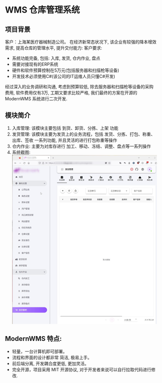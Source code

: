 # WMS 仓库管理系统


## 项目背景
客户：上海某医疗器械制造公司。
在经济新常态状况下, 该企业有较强的降本增效需求, 提高仓库的管理水平, 提升交付能力:
客户要求: 
- 系统功能完备, 包括: 入库, 发货, 仓内作业, 盘点
- 需要对接现有的ERP系统
- 硬件和软件预算控制在5万元(包括服务器和扫描枪等设备)
- 开发技术必须使用C#(该公司的IT运维人员只懂C#开发) 

经过深入的业务调研和沟通, 考虑到预算较低, 除去服务器和扫描枪等设备的采购费用, 软件费用仅有3万, 工期又要求比较严格, 我们最终的方案在开源的 ModernWMS 系统进行二次开发. 

## 模块简介
1. 入库管理: 
   该模块主要包括 到货、卸货、分拣、上架 功能
2. 发货管理: 
   该模块主要为发货上的业务流程，包括 发货、分拣、打包、称重、出库、签收 一系列功能, 并且灵活的进行打包称重等操作
3. 仓内作业:
   主要为对库存进行 加工、移动、冻结、调整、盘点等一系列操作
4. 系统截图:
![](../wms_files/1.jpg)



## ModernWMS 特点: 
- 轻量，一台计算机即可部署。
- 流程和界面的设计都非常 简洁, 极易上手。
- 前后端分离, 开发耦合度更低, 更加灵活。
- 完全开源，项目采用 MIT 开源协议, 对于开发者来说可以自行拉取代码进行修改.
